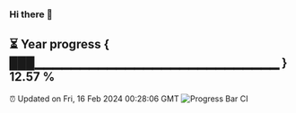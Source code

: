 ### Hi there 👋
⏳ Year progress { ███▁▁▁▁▁▁▁▁▁▁▁▁▁▁▁▁▁▁▁▁▁▁▁▁▁▁▁ } 12.57 %
---
⏰ Updated on Fri, 16 Feb 2024 00:28:06 GMT
![Progress Bar CI](https://github.com/Moyi321/Moyi321/workflows/Progress%20Bar%20CI/badge.svg)
